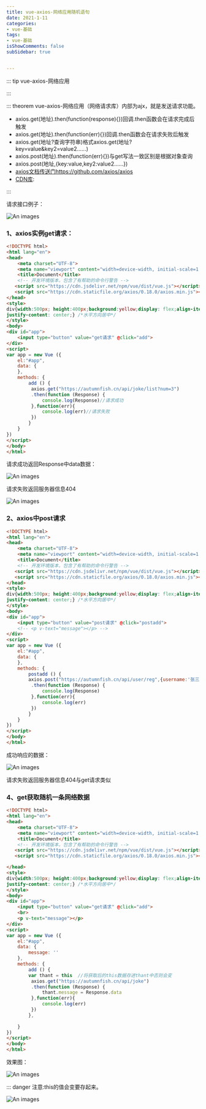 ```yaml
---
title: vue-axios-网络应用随机语句
date: 2021-1-11
categories:
- vue-基础
tags:
- vue-基础
isShowComments: false
subSidebar: true


---
```


::: tip vue-axios-网络应用

:::

::: theorem vue-axios-网络应用（网络请求库）内部为ajx，就是发送请求功能。

- axios.get(地址).then(function(response){})回调.then函数会在请求完成后触发
- axios.get(地址).then(function(err){})回调.then函数会在请求失败后触发
- axios.get(地址?查询字符串)格式axios.get(地址?key=value&key2=value2......)
- axios.post(地址).then(function(err){})与get写法一致区别是根据对象查询
- axios.post(地址,{key:value,key2:value2......})
- [axios文档传送门](https://github.com/axios/axios)https://github.com/axios/axios
- [CDN库]( https://cdn.staticfile.org/axios/0.18.0/axios.min.js"): <script src="https://cdn.staticfile.org/axios/0.18.0/axios.min.js"></script>

:::

请求接口例子：

![An images](/images/70.png) 

### 1、axios实例get请求：

```html
<!DOCTYPE html>
<html lang="en">
<head>
    <meta charset="UTF-8">
    <meta name="viewport" content="width=device-width, initial-scale=1.0">
    <title>Document</title>
    <!-- 开发环境版本，包含了有帮助的命令行警告 -->
   <script src="https://cdn.jsdelivr.net/npm/vue/dist/vue.js"></script>
   <script src="https://cdn.staticfile.org/axios/0.18.0/axios.min.js"></script>
</head>
<style>
div{width:500px; height:400px;background:yellow;display: flex;align-items: center; /*垂直方向居中*/
justify-content: center;} /*水平方向居中*/
</style>
<body>
<div id="app">
    <input type="button" value="get请求" @click="add">
</div>
<script>
var app = new Vue ({
    el:"#app",
    data: {
    },
    methods: {
        add () {
         axios.get("https://autumnfish.cn/api/joke/list?num=3")
         .then(function (Response) {
             console.log(Response)//请求成功
         },function(err){
             console.log(err)//请求失败
         }) 
        }
    }
})
</script>
</body>
</html>
```

请求成功返回Response中data数据：

![An images](/images/71.png) 

请求失败返回服务器信息404

![An images](/images/72.png) 

### 2、axios中post请求

```html
<!DOCTYPE html>
<html lang="en">
<head>
    <meta charset="UTF-8">
    <meta name="viewport" content="width=device-width, initial-scale=1.0">
    <title>Document</title>
    <!-- 开发环境版本，包含了有帮助的命令行警告 -->
   <script src="https://cdn.jsdelivr.net/npm/vue/dist/vue.js"></script>
   <script src="https://cdn.staticfile.org/axios/0.18.0/axios.min.js"></script>
</head>
<style>
div{width:500px; height:400px;background:yellow;display: flex;align-items: center; /*垂直方向居中*/
justify-content: center;} /*水平方向居中*/
</style>
<body>
<div id="app">
    <input type="button" value="post请求" @click="postadd">
    <!-- <p v-text="message"></p> -->
</div>
<script>
var app = new Vue ({
    el:"#app",
    data: {
    },
    methods: {
        postadd () {
        axios.post("https://autumnfish.cn/api/user/reg",{username:'张三'})
         .then(function (Response) {
             console.log(Response)
         },function(err){
             console.log(err)
         })    
        }
    }
})
</script>
</body>
</html>
```

成功响应的数据：

![An images](/images/73.png) 

请求失败返回服务器信息404与get请求类似

### 4、get获取随机一条网络数据

```html
<!DOCTYPE html>
<html lang="en">
<head>
    <meta charset="UTF-8">
    <meta name="viewport" content="width=device-width, initial-scale=1.0">
    <title>Document</title>
    <!-- 开发环境版本，包含了有帮助的命令行警告 -->
   <script src="https://cdn.jsdelivr.net/npm/vue/dist/vue.js"></script>
   <script src="https://cdn.staticfile.org/axios/0.18.0/axios.min.js"></script>

</head>
<style>
div{width:500px; height:400px;background:yellow;display: flex;align-items: center; /*垂直方向居中*/
justify-content: center;} /*水平方向居中*/
</style>
<body>
<div id="app">
    <input type="button" value="get请求" @click="add">
    <br>
    <p v-text="message"></p>
</div>
<script>
var app = new Vue ({
    el:"#app",
    data: {
        message: ''
    },
    methods: {
        add () {
        var thant = this  //将获取后的this数据存进thant中否则会变
         axios.get("https://autumnfish.cn/api/joke")
         .then(function (Response) {
             thant.message = Response.data
         },function(err){
             console.log(err)
         }) 
        },
  
    }
})
</script>
</body>
</html>
```

效果图：

![An images](/images/74.png) 

::: danger 注意:this的值会变要存起来。

![An images](/images/75.png) 